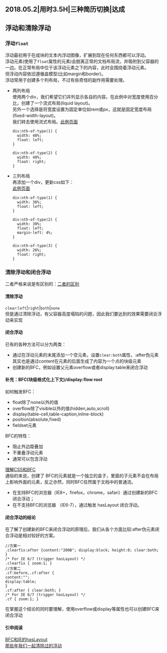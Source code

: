 2018.05.2|用时3.5H|三种简历切换|达成
---

## 浮动和清除浮动
### 浮动`float`
浮动最初用于在成块的文本内浮动图像，扩展到现在任何东西都可以浮动。  
浮动元素(使用了`float`属性的元素)会脱离正常的文档布局流，并吸附到父容器的一边。在正常布局中位于该浮动元素之下的内容，此时会围绕着浮动元素。  
但浮动内容依旧遵循盒模型(比如margin和border)。  
浮动常用于创建多个列布局，不过有些奇怪的副作用需要处理。
-  两列布局  
    使用两个div，我们希望它们并列显示各自的内容。在此例中对宽度使用百分比，创建了一个流式布局(liquid layout)。  
另外一个选择是将宽度设置为固定单位如rem或px，这就是固定宽度布局(fixed-width-layout)。  
我们转去使用流式布局。[此例页面](https://mdn.github.io/learning-area/css/css-layout/floats/two-column-layout-fixed.html)
    ```
    div:nth-of-type(1) {
      width: 48%;
      float: left;
    }
    
    div:nth-of-type(2) {
      width: 48%;
      float: right;
    }
    ```
- 三列布局  
    再添加一个div，更新css如下：  
    [此例页面](https://mdn.github.io/learning-area/css/css-layout/floats/three-column-layout-wrong-order.html)
    ```
    div:nth-of-type(1) {
      width: 36%;
      float: left;
    }
    
    div:nth-of-type(2) {
      width: 30%;
      float: left;
      margin-left: 4%;
    }
    
    div:nth-of-type(3) {
      width: 26%;
      float: right;
    }
    ```
### 清除浮动和闭合浮动
二者严格来说是有区别的：[二者的区别](http://www.iyunlu.com/demo/enclosing-float-and-clearing-float/index.html)
#### 清除浮动
`clear`:`left`|`right`|`both`|`none`  
但是通过清除浮动，有父容器高度塌陷的问题，因此我们要达到的效果需要闭合浮动来实现
#### 闭合浮动 
已有的各种方法可以分为两类：
- 通过在浮动元素的末尾添加一个空元素，设置`clear:both`属性，:after伪元素其实也是通过content在元素的后面生成了内容为一个点的块级元素
- 创建新的BFC，例如设置父元素overflow或者display:table来闭合浮动
#### 补充：BFC(块级格式化上下文)/display:flow root
如何触发BFC：
- float除了none以外的值
- overflow除了visible以外的值(hidden,auto,scroll)
- display(table-cell,table-caption,inline-block)
- position(absolute,fixed)
- fieldset元素

BFC的特性：
- 阻止外边距叠加
- 不重叠浮动元素
- 通常可以包含浮动

[理解CSS和BFC](https://mp.weixin.qq.com/s?__biz=MjM5NzE0MjQ2Mw==&mid=2652493490&idx=1&sn=8015c7e1eafb5b4920124d9bdeeeebea&chksm=bd33fc628a447574e547ca35bf832f9a096f9e35ffdef62a6374140f2711bb3639b300804202&mpshare=1&scene=23&srcid=0316bCgK2ZqaVHBMtUTikw6D#rd)  
通俗的来说，创建了 BFC的元素就是一个独立的盒子，里面的子元素不会在布局上影响外面的元素，反之亦然，同时BFC任然属于文档中的普通流。
- 在支持BFC的浏览器（IE8+，firefox，chrome，safari）通过创建新的BFC闭合浮动；
- 在不支持BFC的浏览器 （IE6-7），通过触发 hasLayout 闭合浮动。
#### 闭合浮动的结论
在了解了创建新的BFC来闭合浮动的原理后，我们从各个方面比较:after伪元素闭合浮动是相对较好的方案。
```
//方案一
.clearfix:after {content:"200B"; display:block; height:0; clear:both; }
/* For IE 6/7 (trigger hasLayout) */
.clearfix { zoom:1; }
//方案二
.cf:before,.cf:after {
content:"";
display:table;
}
.cf:after { clear:both; }
/* For IE 6/7 (trigger hasLayout) */
.cf { zoom:1; }
```
在掌握这个结论的同时要理解，使用overflow或display等属性也可以创建BFC来闭合浮动
#### 引申阅读
[BFC和IE的hasLayout](http://www.cnblogs.com/pigtail/archive/2013/01/23/2871627.html)  
[那些年我们一起清除过的浮动](http://www.iyunlu.com/view/css-xhtml/55.html)
